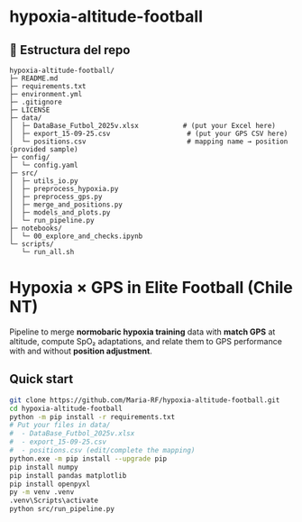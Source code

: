 # hypoxia-altitude-football

## 📁 Estructura del repo

```
hypoxia-altitude-football/
├─ README.md
├─ requirements.txt
├─ environment.yml
├─ .gitignore
├─ LICENSE
├─ data/
│  ├─ DataBase_Futbol_2025v.xlsx           # (put your Excel here)
│  ├─ export_15-09-25.csv                   # (put your GPS CSV here)
│  └─ positions.csv                         # mapping name → position (provided sample)
├─ config/
│  └─ config.yaml
├─ src/
│  ├─ utils_io.py
│  ├─ preprocess_hypoxia.py
│  ├─ preprocess_gps.py
│  ├─ merge_and_positions.py
│  ├─ models_and_plots.py
│  └─ run_pipeline.py
├─ notebooks/
│  └─ 00_explore_and_checks.ipynb
└─ scripts/
   └─ run_all.sh
```
# Hypoxia × GPS in Elite Football (Chile NT)

Pipeline to merge **normobaric hypoxia training** data with **match GPS** at altitude, compute SpO₂ adaptations, and relate them to GPS performance with and without **position adjustment**.

## Quick start
```bash
git clone https://github.com/Maria-RF/hypoxia-altitude-football.git
cd hypoxia-altitude-football
python -m pip install -r requirements.txt
# Put your files in data/
#  - DataBase_Futbol_2025v.xlsx
#  - export_15-09-25.csv
#  - positions.csv (edit/complete the mapping)
python.exe -m pip install --upgrade pip
pip install numpy
pip install pandas matplotlib
pip install openpyxl
py -m venv .venv
.venv\Scripts\activate
python src/run_pipeline.py
